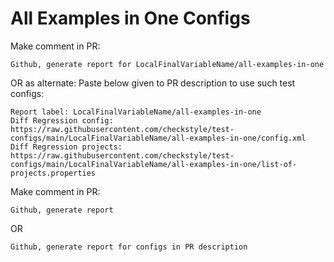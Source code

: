 # All Examples in One Configs
Make comment in PR:
```
Github, generate report for LocalFinalVariableName/all-examples-in-one
```
OR as alternate:
Paste below given to PR description to use such test configs:
```
Report label: LocalFinalVariableName/all-examples-in-one
Diff Regression config: https://raw.githubusercontent.com/checkstyle/test-configs/main/LocalFinalVariableName/all-examples-in-one/config.xml
Diff Regression projects: https://raw.githubusercontent.com/checkstyle/test-configs/main/LocalFinalVariableName/all-examples-in-one/list-of-projects.properties
```
Make comment in PR:
```
Github, generate report
```
OR
```
Github, generate report for configs in PR description
```
